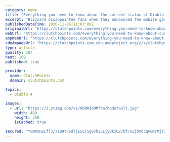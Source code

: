 ```yaml
---
category: news
title: "Everything you need to know about the current status of Diablo 4"
excerpt: "Blizzard disappointed fans when they announced the mobile game Diablo Immortal on Blizzcon 2018. Thus, to make amends with their admonishing fans, they have to give them what they really want: the ..."
publishedDateTime: 2020-11-06T11:07:00Z
originalUrl: "https://clutchpoints.com/everything-you-need-to-know-about-current-status-diablo-4/"
webUrl: "https://clutchpoints.com/everything-you-need-to-know-about-current-status-diablo-4/"
ampWebUrl: "https://clutchpoints.com/everything-you-need-to-know-about-current-status-diablo-4/amp/"
cdnAmpWebUrl: "https://clutchpoints-com.cdn.ampproject.org/c/s/clutchpoints.com/everything-you-need-to-know-about-current-status-diablo-4/amp/"
type: article
quality: 107
heat: 109
published: true

provider:
  name: ClutchPoints
  domain: clutchpoints.com

topics:
  - Diablo 4

images:
  - url: "https://i.ytimg.com/vi/9bRWIdOMfro/hqdefault.jpg"
    width: 480
    height: 360
    isCached: true

secured: "YvmMzH2LflJ/7zD9tF5dTjE5LTSg8JhZ5Ljy0kxQ27bf/oZjbVbcqvGKrMjTzcP3HCvm4en1lN58n+CDGmlroQT574s46HVIdrUlDDbCNjP+MWUkzRjtJCFPo0trH37vSn/gqySzbzG/mSfYag3qr4NFT5UuA2YhUqwpZp91WHf77B75TPG8HHfEYOmfqKkVkdWGPfxeYxwb9CSFuseqaFRStAkwQAdwLlwnWQXqjQBEkRaKEcuWG6iCSX7ahLhA15NoLFumsCGAMekpuDNo9oJ7Jd3f+LMEApKw4JT3o8NyhGtCYAWbyVbBskM6fqY/y9oIxfg5zVk6Te3vJDI/fKdcrlTLqlckbJ9gTecPF1c=;8JNV5nMOzQF6uUcL9zHPsA=="
---
```


